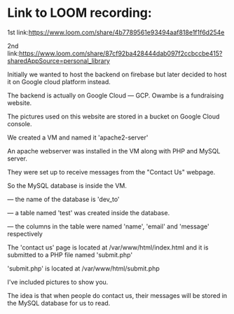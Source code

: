 # Link to LOOM recording:

1st link:https://www.loom.com/share/4b7789561e93494aaf818e1f1f6d254e

2nd link:https://www.loom.com/share/87cf92ba428444dab097f2ccbccbe415?sharedAppSource=personal_library




Initially we wanted to host the backend on firebase but later decided to host it on Google cloud platform instead.




The backend is actually on Google Cloud — GCP.
Owambe is a fundraising website.


The pictures used on this website are stored in a bucket on Google Cloud console.

We created a VM and named it 'apache2-server'


An apache webserver was installed in the VM along with PHP and MySQL server.

They were set up to receive messages from the "Contact Us" webpage.


So the MySQL database is inside the VM.


— the name of the database is 'dev_to'

— a table named 'test' was created inside the database.

— the columns in the table were named 'name', 'email' and 'message' respectively


The 'contact us' page is located at /var/www/html/index.html and it is submitted to a PHP file named 'submit.php'

'submit.php' is located at /var/www/html/submit.php


I've included pictures to show you.


The idea is that when people do contact us, their messages will be stored in the MySQL database for us to read.
